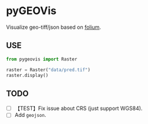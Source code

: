 # pyGEOVis

Visualize geo-tiff/json based on [folium](https://github.com/python-visualization/folium).

## USE

```python
from pygeovis import Raster

raster = Raster("data/pred.tif")
raster.display()
```

## TODO

- [ ] 【TEST】Fix issue about CRS (just support WGS84).
- [ ] Add `geojson`.
